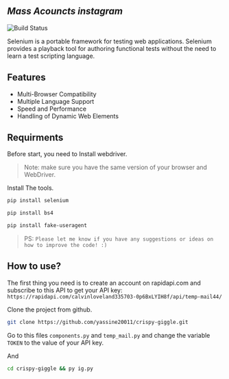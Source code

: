 ## _Mass Acouncts instagram_

![Build Status](https://travis-ci.org/joemccann/dillinger.svg?branch=master)

Selenium is a portable framework for testing web applications. Selenium provides a playback tool for authoring functional tests without the need to learn a test scripting language.

## Features

- Multi-Browser Compatibility
- Multiple Language Support
- Speed and Performance
- Handling of Dynamic Web Elements

## Requirments
 Before start, you need to Install webdriver.
> Note: make sure you have the same version of your browser and WebDriver.


Install The tools.

```sh
pip install selenium
```

```sh
pip install bs4
```

```sh
pip install fake-useragent
```
> PS: `Please let me know if you have any suggestions or ideas on how to improve the code! :)`

## How to use?

The first thing you need is to create an account on rapidapi.com and subscribe to this API to get your API key: 
`https://rapidapi.com/calvinloveland335703-0p6BxLYIH8f/api/temp-mail44/`

Clone the project from github.

```sh
git clone https://github.com/yassine20011/crispy-giggle.git
```
Go to this files `components.py` and `temp_mail.py` and change the variable `TOKEN` to the value of your API key.

And
```sh
cd crispy-giggle && py ig.py
```




